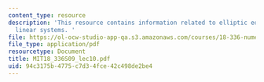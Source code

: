 ```yaml
---
content_type: resource
description: 'This resource contains information related to elliptic equations and
  linear systems. '
file: https://ol-ocw-studio-app-qa.s3.amazonaws.com/courses/18-336-numerical-methods-for-partial-differential-equations-spring-2009/94c3175b4775c7d34fce42c498de2be4_MIT18_336S09_lec10.pdf
file_type: application/pdf
resourcetype: Document
title: MIT18_336S09_lec10.pdf
uid: 94c3175b-4775-c7d3-4fce-42c498de2be4
---
```

